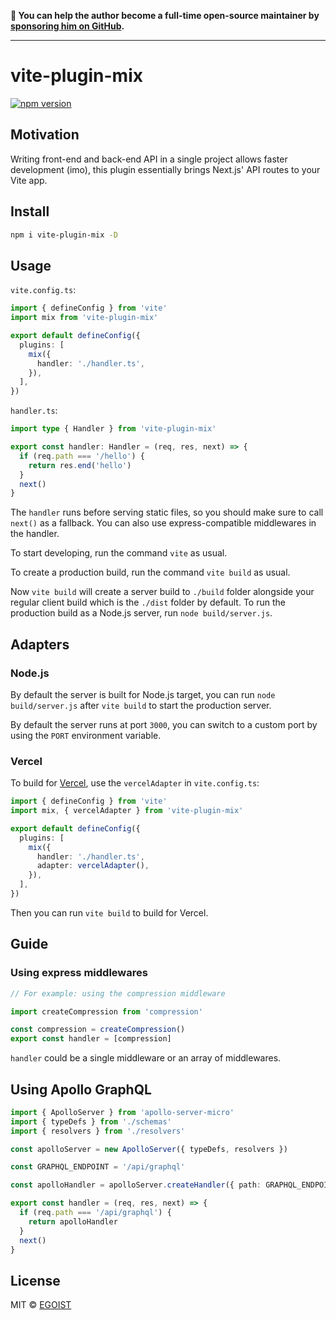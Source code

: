 **💛 You can help the author become a full-time open-source maintainer by [sponsoring him on GitHub](https://github.com/sponsors/egoist).**

---

# vite-plugin-mix

[![npm version](https://badgen.net/npm/v/vite-plugin-mix)](https://npm.im/vite-plugin-mix)

## Motivation

Writing front-end and back-end API in a single project allows faster development (imo), this plugin essentially brings Next.js' API routes to your Vite app.

## Install

```bash
npm i vite-plugin-mix -D
```

## Usage

`vite.config.ts`:

```ts
import { defineConfig } from 'vite'
import mix from 'vite-plugin-mix'

export default defineConfig({
  plugins: [
    mix({
      handler: './handler.ts',
    }),
  ],
})
```

`handler.ts`:

```ts
import type { Handler } from 'vite-plugin-mix'

export const handler: Handler = (req, res, next) => {
  if (req.path === '/hello') {
    return res.end('hello')
  }
  next()
}
```

The `handler` runs before serving static files, so you should make sure to call `next()` as a fallback. You can also use express-compatible middlewares in the handler.

To start developing, run the command `vite` as usual.

To create a production build, run the command `vite build` as usual.

Now `vite build` will create a server build to `./build` folder alongside your regular client build which is the `./dist` folder by default. To run the production build as a Node.js server, run `node build/server.js`.

## Adapters

### Node.js

By default the server is built for Node.js target, you can run `node build/server.js` after `vite build` to start the production server.

By default the server runs at port `3000`, you can switch to a custom port by using the `PORT` environment variable.

### Vercel

To build for [Vercel](https://vercel.com), use the `vercelAdapter` in `vite.config.ts`:

```ts
import { defineConfig } from 'vite'
import mix, { vercelAdapter } from 'vite-plugin-mix'

export default defineConfig({
  plugins: [
    mix({
      handler: './handler.ts',
      adapter: vercelAdapter(),
    }),
  ],
})
```

Then you can run `vite build` to build for Vercel.

## Guide

### Using express middlewares

```ts
// For example: using the compression middleware

import createCompression from 'compression'

const compression = createCompression()
export const handler = [compression]
```

`handler` could be a single middleware or an array of middlewares.

## Using Apollo GraphQL

```ts
import { ApolloServer } from 'apollo-server-micro'
import { typeDefs } from './schemas'
import { resolvers } from './resolvers'

const apolloServer = new ApolloServer({ typeDefs, resolvers })

const GRAPHQL_ENDPOINT = '/api/graphql'

const apolloHandler = apolloServer.createHandler({ path: GRAPHQL_ENDPOINT })

export const handler = (req, res, next) => {
  if (req.path === '/api/graphql') {
    return apolloHandler
  }
  next()
}
```

## License

MIT &copy; [EGOIST](https://github.com/sponsors/egoist)
